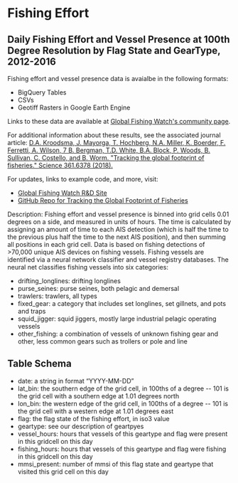 # Fishing Effort

## Daily Fishing Effort and Vessel Presence at 100th Degree Resolution by Flag State and GearType, 2012-2016

Fishing effort and vessel presence data is avaialbe in the following formats:
 - BigQuery Tables
 - CSVs
 - Geotiff Rasters in Google Earth Engine

Links to these data are available at [Global Fishing Watch's community page](https://globalfishingwatch.force.com/gfw/s/data_download).

For additional information about these results, see the associated journal article: [D.A. Kroodsma, J. Mayorga, T. Hochberg, N.A. Miller, K. Boerder, F. Ferretti, A. Wilson, 7 B. Bergman, T.D. White, B.A. Block, P. Woods, B. Sullivan, C. Costello, and B. Worm. "Tracking the global footprint of fisheries." Science 361.6378 (2018).](http://science.sciencemag.org/cgi/doi/10.1126/science.aao1118)

For updates, links to example code, and more, visit:

 - [Global Fishing Watch R&D Site](globalfishingwatch.io/global-footprint-of-fisheries.html)
 - [GitHub Repo for Tracking the Global Footprint of Fisheries](GitHub.com/globalfishingwatch/tracking-global-footprint-of-fisheries)

Description: Fishing effort and vessel presence is binned into grid cells 0.01 degrees on a side, and measured in units of hours. The time is calculated by assigning an amount of time to each AIS detection (which is half the time to the previous plus half the time to the next AIS position), and then summing all positions in each grid cell. Data is based on fishing detections of >70,000 unique AIS devices on fishing vessels. Fishing vessels are identified via a neural network classifier and vessel registry databases. The neural net classifies fishing vessels into six categories:

 - drifting_longlines: drifting longlines
 - purse_seines: purse seines, both pelagic and demersal
 - trawlers: trawlers, all types
 - fixed_gear: a category that includes set longlines, set gillnets, and pots and traps 
 - squid_jigger: squid jiggers, mostly large industrial pelagic operating vessels
 - other_fishing: a combination of vessels of unknown fishing gear and other, less common gears such as trollers or pole and line 


## Table Schema
 - date: a string in format “YYYY-MM-DD” 
 - lat_bin: the southern edge of the grid cell, in 100ths of a degree -- 101 is the grid cell with a southern edge at 1.01 degrees north
 - lon_bin: the western edge of the grid cell, in 100ths of a degree -- 101 is the grid cell with a western edge at 1.01 degrees east
 - flag: the flag state of the fishing effort, in iso3 value
 - geartype: see our description of geartpyes
 - vessel_hours: hours that vessels of this geartype and flag were present in this gridcell on this day
 - fishing_hours: hours that vessels of this geartype and flag were fishing in this gridcell on this day
 - mmsi_present: number of mmsi of this flag state and geartype that visited this grid cell on this day 	
